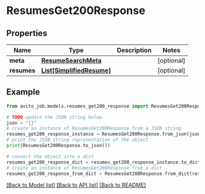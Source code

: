# ResumesGet200Response


## Properties

Name | Type | Description | Notes
------------ | ------------- | ------------- | -------------
**meta** | [**ResumeSearchMeta**](ResumeSearchMeta.md) |  | [optional] 
**resumes** | [**List[SimplifiedResume]**](SimplifiedResume.md) |  | [optional] 

## Example

```python
from avito_job.models.resumes_get200_response import ResumesGet200Response

# TODO update the JSON string below
json = "{}"
# create an instance of ResumesGet200Response from a JSON string
resumes_get200_response_instance = ResumesGet200Response.from_json(json)
# print the JSON string representation of the object
print(ResumesGet200Response.to_json())

# convert the object into a dict
resumes_get200_response_dict = resumes_get200_response_instance.to_dict()
# create an instance of ResumesGet200Response from a dict
resumes_get200_response_from_dict = ResumesGet200Response.from_dict(resumes_get200_response_dict)
```
[[Back to Model list]](../README.md#documentation-for-models) [[Back to API list]](../README.md#documentation-for-api-endpoints) [[Back to README]](../README.md)


